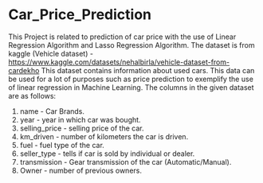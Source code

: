 # Car_Price_Prediction
This Project is related to prediction of car price with the use of Linear Regression Algorithm and Lasso Regression Algorithm.
The dataset is from kaggle (Vehicle dataset) - https://www.kaggle.com/datasets/nehalbirla/vehicle-dataset-from-cardekho
This dataset contains information about used cars.
This data can be used for a lot of purposes such as price prediction to exemplify the use of linear regression in Machine Learning.
The columns in the given dataset are as follows:

1. name - Car Brands.
2. year - year in which car was bought.
3. selling_price - selling price of the car.
4. km_driven - number of kilometers the car is driven.
5. fuel - fuel type of the car.
6. seller_type - tells if car is sold by individual or dealer.
7. transmission - Gear transmission of the car (Automatic/Manual).
8. Owner - number of previous owners.
